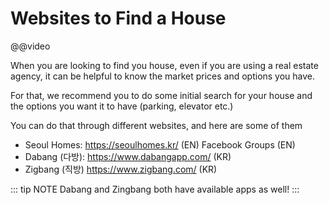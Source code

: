 # Websites to Find a House 
 
 @@video

When you are looking to find you house, even if you are using a real estate agency, it can be helpful to know the market prices and options you have.

For that, we recommend you to do some initial search for your house and the options you want it to have (parking, elevator etc.)

You can do that through different websites, and here are some of them
- Seoul Homes: https://seoulhomes.kr/  (EN)
Facebook Groups (EN)
- Dabang (다방): https://www.dabangapp.com/  (KR)
- Zigbang (직방) https://www.zigbang.com/  (KR)

::: tip NOTE
Dabang and Zingbang both have available apps as well!
:::
